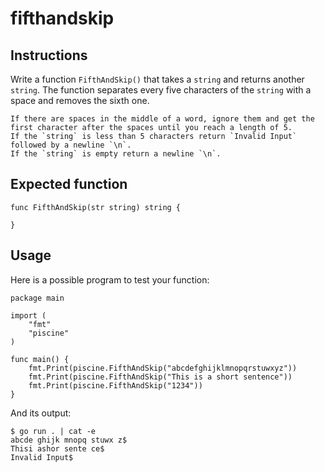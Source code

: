 # fifthandskip
## Instructions

Write a function `FifthAndSkip()` that takes a `string` and returns another `string`. The function separates every five characters of the `string` with a space and removes the sixth one.

    If there are spaces in the middle of a word, ignore them and get the first character after the spaces until you reach a length of 5.
    If the `string` is less than 5 characters return `Invalid Input` followed by a newline `\n`.
    If the `string` is empty return a newline `\n`.

## Expected function

```
func FifthAndSkip(str string) string {

}
```
## Usage

Here is a possible program to test your function:

```
package main

import (
	"fmt"
	"piscine"
)

func main() {
	fmt.Print(piscine.FifthAndSkip("abcdefghijklmnopqrstuwxyz"))
	fmt.Print(piscine.FifthAndSkip("This is a short sentence"))
	fmt.Print(piscine.FifthAndSkip("1234"))
}
```
And its output:

```
$ go run . | cat -e
abcde ghijk mnopq stuwx z$
Thisi ashor sente ce$
Invalid Input$
```